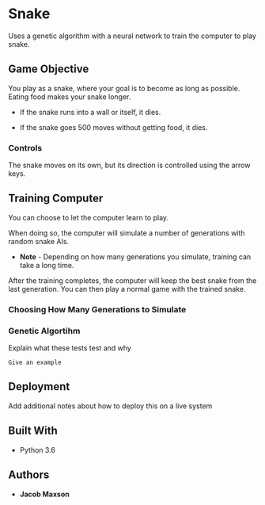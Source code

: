 # Snake

Uses a genetic algorithm with a neural network to train the computer to play snake.

## Game Objective

You play as a snake, where your goal is to become as long as possible.
Eating food makes your snake longer.

* If the snake runs into a wall or itself, it dies.

* If the snake goes 500 moves without getting food, it dies.

### Controls

The snake moves on its own, but its direction is controlled using the arrow keys.

## Training Computer

You can choose to let the computer learn to play.

When doing so, the computer will simulate a number of generations with random snake AIs.

* **Note** - Depending on how many generations you simulate, training can take a long time.

After the training completes, the computer will keep the best snake from the last generation. You can then play a normal game with the trained snake.

### Choosing How Many Generations to Simulate

### Genetic Algortihm

Explain what these tests test and why

```
Give an example
```

## Deployment

Add additional notes about how to deploy this on a live system

## Built With

* Python 3.6

## Authors

* **Jacob Maxson** 

